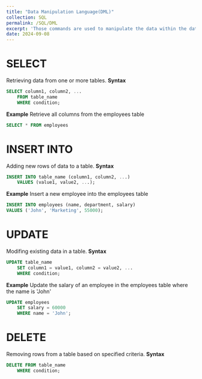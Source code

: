 ```yaml
---
title: "Data Manipulation Language(DML)"
collection: SQL
permalink: /SQL/DML
excerpt: 'Those commands are used to manipulate the data within the database,including SELECT,INSERT INTO,UPDATE,DELETE.'
date: 2024-09-08
---
```

# SELECT
Retrieving data from one or more tables.
**Syntax**
```sql
SELECT column1, column2, ...
    FROM table_name
    WHERE condition;
```
**Example**
Retrieve all columns from the employees table
```sql
SELECT * FROM employees
```

# INSERT INTO
Adding new rows of data to a table.
**Syntax**
```sql
INSERT INTO table_name (column1, column2, ...)
    VALUES (value1, value2, ...);
```
**Example**
Insert a new employee into the employees table
```sql
INSERT INTO employees (name, department, salary)
VALUES ('John', 'Marketing', 55000);
```

# UPDATE
Modifing existing data in a table.
**Syntax**
```sql
UPDATE table_name
    SET column1 = value1, column2 = value2, ...
    WHERE condition;
```
**Example**
Update the salary of an employee in the employees table where the name is 'John'
```sql
UPDATE employees
    SET salary = 60000
    WHERE name = 'John';
```

# DELETE
Removing rows from a table based on specified criteria.
**Syntax**
```sql
DELETE FROM table_name
    WHERE condition;
```

